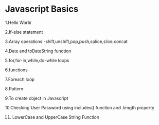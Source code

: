 # Javascript Basics
1.Hello World

2.If-else statement

3.Array operations -shift,unshift,pop,push,splice,slice,concat

4.Date and toDateString function

5.for,for-in,while,do-while loops

6.functions

7.Foreach loop

8.Pattern

9.To create object in Javascript

10.Checking User Password using includes() function and .length property

11. LowerCase and UpperCase String Function
